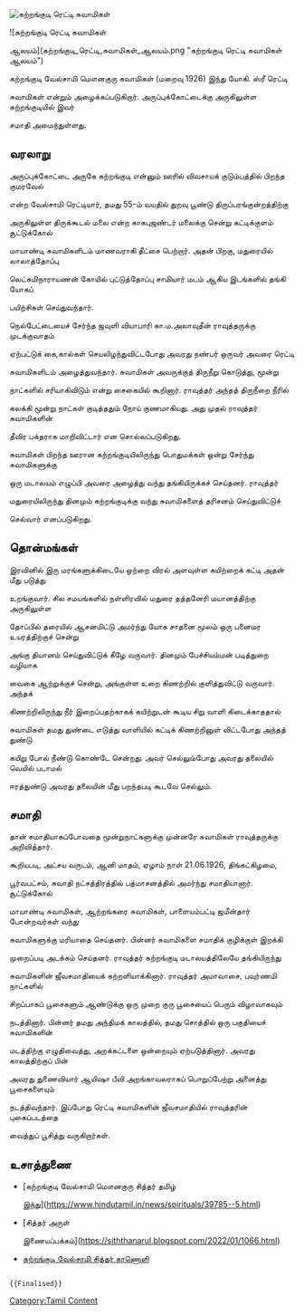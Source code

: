 ![கற்றங்குடி ரெட்டி சுவாமிகள்](கற்றங்குடி.png "கற்றங்குடி ரெட்டி சுவாமிகள்")
![கற்றங்குடி ரெட்டி சுவாமிகள்
ஆலயம்](கற்றங்குடி_ரெட்டி_சுவாமிகள்_ஆலயம்.png "கற்றங்குடி ரெட்டி சுவாமிகள் ஆலயம்")
கற்றங்குடி வேல்சாமி மௌனகுரு சுவாமிகள் (மறைவு 1926) இந்து யோகி. ஸ்ரீ ரெட்டி
சுவாமிகள் என்றும் அழைக்கப்படுகிறார். அருப்புக்கோட்டைக்கு அருகிலுள்ள கற்றங்குடியில் இவர்
சமாதி அமைந்துள்ளது.

## வரலாறு

அருப்புக்கோட்டை அருகே கற்றங்குடி என்னும் ஊரில் விவசாயக் குடும்பத்தில் பிறந்த குமரவேல்
என்ற வேல்சாமி ரெட்டியார், தமது 55-ம் வயதில் துறவு பூண்டு திருப்பரங்குன்றத்திற்கு
அருகிலுள்ள திருக்கூடல் மலை என்ற காகபுஜண்டர் மலைக்கு சென்று கட்டிக்குளம் சூட்டுக்கோல்
மாயாண்டி சுவாமிகளிடம் மாணவராகி தீட்சை பெற்றார். அதன் பிறகு, மதுரையில் லாலாத்தோப்பு
லெட்சுமிநாராயணன் கோயில் புட்டுத்தோப்பு சாமியார் மடம் ஆகிய இடங்களில் தங்கி யோகப்
பயிற்சிகள் செய்துவந்தார்.

நெல்பேட்டையைச் சேர்ந்த ஜவுளி வியாபாரி கா.ம.அலாவுதீன் ராவுத்தருக்கு முடக்குவாதம்
ஏற்பட்டுக் கை,கால்கள் செயலிழந்துவிட்டபோது அவரது நண்பர் ஒருவர் அவரை ரெட்டி
சுவாமிகளிடம் அழைத்துவந்தார். சுவாமிகள் அவருக்குத் திருநீறு கொடுத்து, மூன்று
நாட்களில் சரியாகிவிடும் என்று சைகையில் கூறினார். ராவுத்தர் அந்தத் திருநீறை நீரில்
கலக்கி மூன்று நாட்கள் குடித்ததும் நோய் குணமாகியது. அது முதல் ராவுத்தர் சுவாமிகளின்
தீவிர பக்தராக மாறிவிட்டார் என சொல்லப்படுகிறது.

சுவாமிகள் பிறந்த ஊரான கற்றங்குடியிலிருந்து பொதுமக்கள் ஒன்று சேர்ந்து சுவாமிகளுக்கு
ஒரு மடாலயம் எழுப்பி அவரை அழைத்து வந்து தங்கியிருக்கச் செய்தனர். ராவுத்தர்
மதுரையிலிருந்து தினமும் கற்றங்குடிக்கு வந்து சுவாமிகளைத் தரிசனம் செய்துவிட்டுச்
செல்வார் எனப்படுகிறது.

## தொன்மங்கள்

இரவினில் இரு மரங்களுக்கிடையே ஒற்றை விரல் அளவுள்ள கயிற்றைக் கட்டி அதன் மீது படுத்து
உறங்குவார். சில சமயங்களில் நள்ளிரவில் மதுரை தத்தனேரி மயானத்திற்கு அருகிலுள்ள
தோப்பில் தரையில் ஆசனமிட்டு அமர்ந்து யோக சாதனை மூலம் ஒரு பனைமர உயரத்திற்குச் சென்று
அங்கு தியானம் செய்துவிட்டுக் கீழே வருவார். தினமும் பேச்சியம்மன் படித்துறை வழியாக
வைகை ஆற்றுக்குச் சென்று, அங்குள்ள உறை கிணற்றில் குளித்துவிட்டு வருவார். அந்தக்
கிணற்றிலிருந்து நீர் இறைப்பதற்காகக் கயிற்றுடன் கூடிய சிறு வாளி கிடைக்காததால்
சுவாமிகள் தமது துண்டை எடுத்து வாளியில் கட்டிக் கிணற்றினுள் விட்டபோது அந்தத் துண்டு
கயிறு போல் நீண்டு கொண்டே சென்றது. அவர் செல்லும்போது அவரது தலையில் வெயில் படாமல்
ஈரத்துண்டு அவரது தலையின் மீது பறந்தபடி கூடவே செல்லும்.

## சமாதி

தான் சமாதியாகப்போவதை மூன்றுநாட்களுக்கு முன்னரே சுவாமிகள் ராவுத்தருக்கு அறிவித்தார்.
கூறியபடி, அட்சய வருடம், ஆனி மாதம், ஏழாம் நாள் 21.06.1926, திங்கட்கிழமை,
பூர்வபட்சம், சுவாதி நட்சத்திரத்தில் பத்மாசனத்தில் அமர்ந்து சமாதியானார். சூட்டுக்கோல்
மாயாண்டி சுவாமிகள், ஆற்றங்கரை சுவாமிகள், பாளையம்பட்டி ஜமீன்தார் போன்றவர்கள் வந்து
சுவாமிகளுக்கு மரியாதை செய்தனர். பின்னர் சுவாமிகளை சமாதிக் குழிக்குள் இறக்கி
முறைப்படி அடக்கம் செய்தனர். ராவுத்தர் கற்றங்குடி மடாலயத்திலேயே தங்கியிருந்து
சுவாமிகளின் ஜீவசமாதியைக் கற்றளியாக்கினார். ராவுத்தர் அமாவாசை, பவுர்ணமி நாட்களில்
சிறப்பாகப் பூசைகளும் ஆண்டுக்கு ஒரு முறை குரு பூசையைப் பெரும் விழாவாகவும்
நடத்தினார். பின்னர் தமது அந்திமக் காலத்தில், தமது சொத்தில் ஒரு பகுதியைச் சுவாமிகளின்
மடத்திற்கு எழுதிவைத்து, அறக்கட்டளை ஒன்றையும் ஏற்படுத்தினார். அவரது காலத்திற்குப் பின்
அவரது துணைவியார் ஆயிஷா பீவி அறங்காவலராகப் பொறுப்பேற்று அனைத்து பூசைகளையும்
நடத்திவந்தார். இப்போது ரெட்டி சுவாமிகளின் ஜீவசமாதியில் ராவுத்தரின் புகைப்படத்தை
வைத்துப் பூசித்து வருகிறார்கள்.

## உசாத்துணை

-   [கற்றங்குடி வேல்சாமி மௌனகுரு சித்தர் தமிழ்
    இந்து](https://www.hindutamil.in/news/spirituals/39785--5.html)
-   [சித்தர் அருள்
    இணையப்பக்கம்](https://siththanarul.blogspot.com/2022/01/1066.html)
-   [கற்றங்குடி வேல்சாமி சித்தர் காணொளி](https://youtu.be/DeoaQl2lUr8)

```{=mediawiki}
{{Finalised}}
```
[Category:Tamil Content](Category:Tamil_Content "wikilink")
